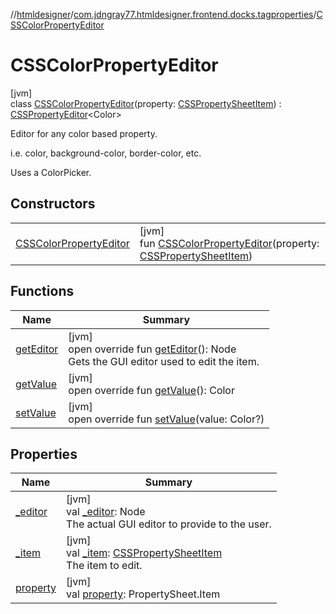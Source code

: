 //[htmldesigner](../../../index.md)/[com.jdngray77.htmldesigner.frontend.docks.tagproperties](../index.md)/[CSSColorPropertyEditor](index.md)

# CSSColorPropertyEditor

[jvm]\
class [CSSColorPropertyEditor](index.md)(property: [CSSPropertySheetItem](../-c-s-s-property-sheet-item/index.md)) : [CSSPropertyEditor](../-c-s-s-property-editor/index.md)&lt;Color&gt; 

Editor for any color based property.

i.e. color, background-color, border-color, etc.

Uses a ColorPicker.

## Constructors

| | |
|---|---|
| [CSSColorPropertyEditor](-c-s-s-color-property-editor.md) | [jvm]<br>fun [CSSColorPropertyEditor](-c-s-s-color-property-editor.md)(property: [CSSPropertySheetItem](../-c-s-s-property-sheet-item/index.md)) |

## Functions

| Name | Summary |
|---|---|
| [getEditor](../-c-s-s-property-editor/get-editor.md) | [jvm]<br>open override fun [getEditor](../-c-s-s-property-editor/get-editor.md)(): Node<br>Gets the GUI editor used to edit the item. |
| [getValue](get-value.md) | [jvm]<br>open override fun [getValue](get-value.md)(): Color |
| [setValue](set-value.md) | [jvm]<br>open override fun [setValue](set-value.md)(value: Color?) |

## Properties

| Name | Summary |
|---|---|
| [_editor](../-c-s-s-property-editor/_editor.md) | [jvm]<br>val [_editor](../-c-s-s-property-editor/_editor.md): Node<br>The actual GUI editor to provide to the user. |
| [_item](../-c-s-s-property-editor/_item.md) | [jvm]<br>val [_item](../-c-s-s-property-editor/_item.md): [CSSPropertySheetItem](../-c-s-s-property-sheet-item/index.md)<br>The item to edit. |
| [property](../-c-s-s-quad-range-editor/index.md#-813299166%2FProperties%2F-1216412040) | [jvm]<br>val [property](../-c-s-s-quad-range-editor/index.md#-813299166%2FProperties%2F-1216412040): PropertySheet.Item |
